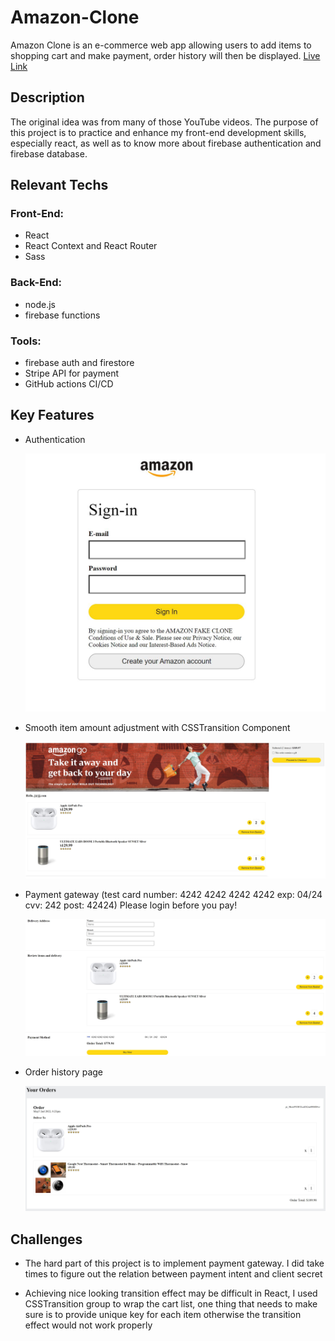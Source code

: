 # Amazon-Clone

Amazon Clone is an e-commerce web app allowing users to add items to shopping cart and make payment, order history will then be displayed. [Live Link](https://clone-591e6.web.app/)

## Description

The original idea was from many of those YouTube videos.
The purpose of this project is to practice and enhance my front-end development skills, especially react, as well as
to know more about firebase authentication and firebase database.

## Relevant Techs

### Front-End:

- React
- React Context and React Router
- Sass

### Back-End:

- node.js
- firebase functions

### Tools:

- firebase auth and firestore
- Stripe API for payment
- GitHub actions CI/CD

## Key Features

- Authentication

  ![Auth](src/img/Auth.JPG)

- Smooth item amount adjustment with CSSTransition Component

  ![Cart](src/img/shopping_cart.JPG)

- Payment gateway (test card number: 4242 4242 4242 4242 exp: 04/24 cvv: 242 post: 42424) Please login before you pay!

  ![Payment](src/img/payment_page.JPG)

- Order history page

  ![Order](src/img/order_history_page.JPG)

## Challenges

- The hard part of this project is to implement payment gateway. I did take times to figure out the relation between payment intent and client secret

- Achieving nice looking transition effect may be difficult in React, I used CSSTransition group to wrap the cart list, one thing that needs to make sure is to provide unique key for each item otherwise the transition effect would not work properly
